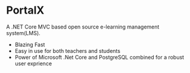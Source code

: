 # PortalX
A .NET Core MVC based open source e-learning management system(LMS).

+ Blazing Fast
+ Easy in use for both teachers and students
+ Power of Microsoft .Net Core and PostgreSQL combined for a robust user exprience